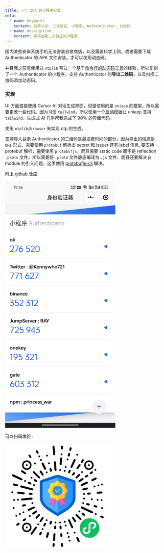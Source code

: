 ```yaml
---
title: 一个 2FA 的小程序实现
meta:
  - name: keywords
    content: 谷歌认证, 二次验证, 小程序, Authenticator, 动态码
  - name: description
    content: 实现谷歌二次验证的小程序
---
```


国内某些安卓系统手机无法安装谷歌商店，以及需要科学上网，或者需要下载 Authenticator 的 APK 文件安装，才可以使用动态码。

并且我之前有使用过 `otplib` 写过一个基于[命令行的动态码工具](https://github.com/x-ray-s/2fa-cmd)的经验，所以复刻了一个 Authenticator 的小程序，支持 Authenticator 的**导出二维码**，以及扫描二维码添加动态码。

### 实现

UI 方面直接使用 Cursor AI 对话生成界面，但是使用的是 `uniapp` 的框架，所以需要更改一些代码。因为习惯 `tailwind`，所以使用一个[启动模板](https://github.com/sonofmagic/uni-app-vite-vue3-tailwind-vscode-template)让 uniapp 支持 `tailwind`。生成式 AI 几乎帮我完成了 90% 的界面代码。

使用 `otplib/browser` 来实现 otp 的生成。

支持导入谷歌 Authenticator 的二维码是最浪费时间的部分，因为导出的信息是 `URI` 形式，需要使用 `protobuf` 解析出 secret 和 issuer 还有 label 信息, 要支持 protobuf 解析，需要使用 `protobufjs`，而且需要 static code 而不是 reflection `.proto` 文件。所以需要将 `.proto` 文件静态编译为 `.js` 文件，而且还要解决 js module 的引入问题，这里使用 [protobufjs-cli](https://github.com/protobufjs/protobuf.js/blob/master/cli/README.md) 解决。

附上 [github 仓库](https://github.com/x-ray-s/2fa-mp)

<img src="./2fa-screenshot.jpg" alt="screenshot" width="360" />

可以扫码体验：

![小程序二维码](./2fa-qrcode.jpg)
